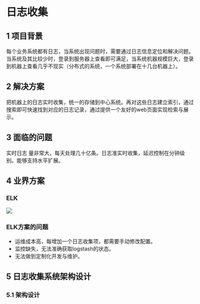 # 日志收集

## 1 项目背景

每个业务系统都有日志，当系统出现问题时，需要通过日志信息定位和解决问题。当系统及其比较少时，登录到服务器上查看即可满足，当系统机器规模巨大，登录到机器上查看几乎不现实（分布式的系统，一个系统部署在十几台机器上）。

## 2 解决方案

把机器上的日志实时收集，统一的存储到中心系统。再对这些日志建立索引，通过搜索即可快速找到对应的日志记录，通过提供一个友好的web页面实现检索与展示。

## 3 面临的问题

实时日志 量非常大，每天处理几十亿条。日志准实时收集，延迟控制在分钟级别。能够支持水平扩展。

## 4 业界方案

### ELK

![](https://gitee.com/kkite/blogimg/raw/master/ELK.png)

### ELK方案的问题

- 运维成本高，每增加一个日志收集项，都需要手动修改配置。
- 监控缺失，无法准确获取logstash的状态。
- 无法做到定制化开发与维护。

## 5 日志收集系统架构设计

### 5.1 架构设计

